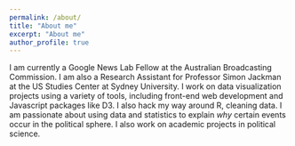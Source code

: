 ```yaml
---
permalink: /about/
title: "About me"
excerpt: "About me"
author_profile: true
---
```



I am currently a Google News Lab Fellow at the Australian Broadcasting Commission. 
I am also a Research Assistant for Professor Simon Jackman at the US Studies Center at Sydney University.
I work on data visualization projects using a variety of tools, including front-end web development and Javascript packages like D3. 
I also hack my way around R, cleaning data. 
I am passionate about using data and statistics to explain *why* certain events occur in the political sphere. I also work on academic projects in political science. 

